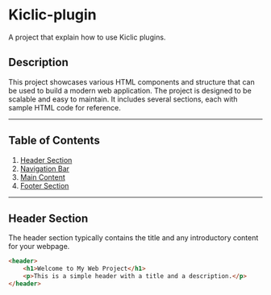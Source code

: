 # Kiclic-plugin

A project that explain how to use Kiclic plugins.

## Description

This project showcases various HTML components and structure that can be used to build a modern web application. The project is designed to be scalable and easy to maintain. It includes several sections, each with sample HTML code for reference.

---

## Table of Contents

1. [Header Section](#header-section)
2. [Navigation Bar](#navigation-bar)
3. [Main Content](#main-content)
4. [Footer Section](#footer-section)

---

## Header Section

The header section typically contains the title and any introductory content for your webpage.

```html
<header>
    <h1>Welcome to My Web Project</h1>
    <p>This is a simple header with a title and a description.</p>
</header>
